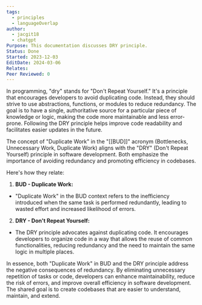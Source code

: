 ```yaml
---
tags:
  - principles
  - languageOverlap
author:
  - jacgit18
  - chatgpt
Purpose: This documentation discusses DRY principle.
Status: Done
Started: 2023-12-03
EditDate: 2024-03-06
Relates: 
Peer Reviewed: 0
---
```

In programming, "dry" stands for "Don't Repeat Yourself." It's a principle that encourages developers to avoid duplicating code. Instead, they should strive to use abstractions, functions, or modules to reduce redundancy. The goal is to have a single, authoritative source for a particular piece of knowledge or logic, making the code more maintainable and less error-prone. Following the DRY principle helps improve code readability and facilitates easier updates in the future.


The concept of "Duplicate Work" in the "[[BUD]]" acronym (Bottlenecks, Unnecessary Work, Duplicate Work) aligns with the "DRY" (Don't Repeat Yourself) principle in software development. Both emphasize the importance of avoiding redundancy and promoting efficiency in codebases.  
  
Here's how they relate:  
  
1. **BUD - Duplicate Work:**  
- "Duplicate Work" in the BUD context refers to the inefficiency introduced when the same task is performed redundantly, leading to wasted effort and increased likelihood of errors.  
  
2. **DRY - Don't Repeat Yourself:**  
- The DRY principle advocates against duplicating code. It encourages developers to organize code in a way that allows the reuse of common functionalities, reducing redundancy and the need to maintain the same logic in multiple places.  
  
In essence, both "Duplicate Work" in BUD and the DRY principle address the negative consequences of redundancy. By eliminating unnecessary repetition of tasks or code, developers can enhance maintainability, reduce the risk of errors, and improve overall efficiency in software development. The shared goal is to create codebases that are easier to understand, maintain, and extend.